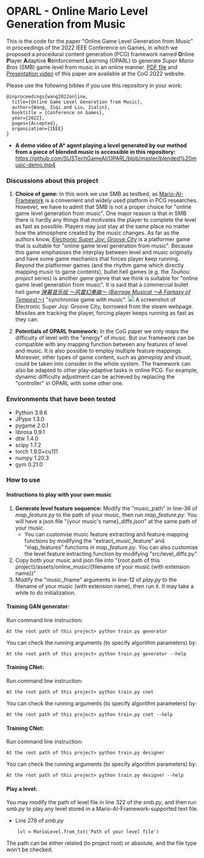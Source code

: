 # OPARL - Online Mario Level Generation from Music

This is the code for the paper "Online Game Level Generation from Music" in proceedings of the 2022 IEEE Conference on Games, in which we proposed a procedural content generation (PCG) framework named **O**nline **P**layer **A**daptive **R**einforcement **L**earning (OPARL) to generate _Super Mario Bros_ (SMB) game level from music in an online manner. [PDF file](https://ieee-cog.org/2022/assets/papers/paper_49.pdf) and [Presentation video](https://ieee-cog.org/2022/assets/video/PCG%20I-49.mp4) of this paper are available at the CoG 2022 website.

Please use the following bibtex if you use this repository in your work:

````
@inproceedings{wang2022online,
  title={Online Game Level Generation from Music},
  author={Wang, Ziqi and Liu, Jialin},
  booktitle = {Conference on Games},
  year={2022},
  pages={Accepted},
  organization={IEEE}
}
````
* **A demo video of A\* agent playing a level generated by our method from a piece of blended music is accessible in this repository:** https://github.com/SUSTechGameAI/OPARL/blob/master/blended%20music-demo.mp4

### Discussions about this project
1. **Choice of game:** In this work we use SMB as testbed, as [Mario-AI-Framework](https://github.com/amidos2006/Mario-AI-Framework) is a convenient and widely used platform in PCG researches. However, we have to admit that SMB is not a proper choice for "online game level generation from music". One major reason is that in SMB there is hardly any things that motivates the player to complete the level as fast as possible. Players may just stay at the same place no matter how the atmosphere created by the music changes. As far as the authors know, [_Electronic Super Joy: Groove City_](https://store.steampowered.com/app/301460/Electronic_Super_Joy_Groove_City/) is a platformer game that is suitable for "online game level generation from music". Because this game emphasises the interplay between level and music originally and have some game mechanics that forces player keep running. Beyond the platformer games (and the rhythm game which directly mapping music to game contents), bullet hell games (e.g. the _Touhou project_ series) is another game genre that we think is suitable for "online game level generation from music". It is said that a commercial bullet hell game [_弹幕音乐绘 ～风雷幻奏曲～ (Barrage Musical ～A Fantasy of Tempest～)_](https://store.steampowered.com/app/665270/___Barrage_Musical__A_Fantasy_of_Tempest/) "synchronise game with music".
![](https://cdn.akamai.steamstatic.com/steam/apps/301460/ss_99271095fcc151cf0654eea59d9cfb3be29d46da.jpg?t=1447361872)
A screenshot of Electronic Super Joy: Groove City, borrowed from the steam webpage. Missiles are tracking the player, forcing player keeps running as fast as they can.

1. **Potentials of OPARL framework:** In the CoG paper we only maps the difficulty of level with the "energy" of music. But our framework can be compatible with any mapping function between any features of level and music. It is also possible to employ multiple feature mappings. Moreover, other types of game content, such as _gameplay_ and _visual_, could be taken into consider in the whole system. The framework can also be adapted to other play-adaptive tasks in online PCG. For example, dynamic difficulty adjustment can be achieved by replacing the "controller" in OPARL with some other one.

### Environments that have been tested
* Python 3.9.6
* JPype 1.3.0
* pygame 2.0.1
* librosa 0.9.1
* dtw 1.4.0
* scipy 1.7.2
* torch 1.9.0+cu111
* numpy 1.20.3
* gym 0.21.0
### How to use
#### Instructions to play with your own music
1. **Generate level feature sequence:** Modify the "music_path" in line-36 of *map_feature.py* to the path of your music, then run *map_feature.py*. You will have a json file "{your music's name}_diffs.json" at the same path of your music. 
     * You can customise music feature extracting and feature mapping functions by modifying the "extract_music_feature" and "map_features" functions in *map_feature.py*. You can also customise the level feature extracting function by modifying "src/level_diffs.py"
2. Copy both your music and json file into "{root path of this project}/assets/online_music/{filename of your music (with extension name)}"
3. Modify the "music_fname" arguments in line-12 of *play.py* to the filename of your music (with extension name), then run it. It may take a while to do initialization.

#### Training GAN generator:
Run command line instruction:
````
At the root path of this project> python train.py generator
````
You can check the running arguments (to specify algorithm parameters) by:
````
At the root path of this project> python train.py generator --help
````
#### Training CNet:
Run command line instruction:
````
At the root path of this project> python train.py cnet
````
You can check the running arguments (to specify algorithm parameters) by:
````
At the root path of this project> python train.py cnet --help
````
#### Training CNet:
Run command line instruction:
````
At the root path of this project> python train.py designer
````
You can check the running arguments (to specify algorithm parameters) by:
````
At the root path of this project> python train.py designer --help
````
#### Play a level:
You may modify the path of level file in line 322 of the _smb.py_, and then run _smb.py_ to play any level stored in a Mario-AI-Framework-supported text file.
* Line 278 of _smb.py_
````
    lvl = MarioLevel.from_txt('Path of your level file')
````
The path can be either related (to project root) or absolute, and the file type won't be checked.